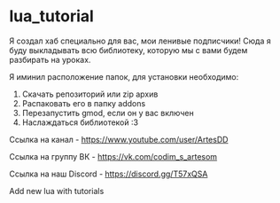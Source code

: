 # lua_tutorial
Я создал хаб специально для вас, мои ленивые подписчики!
Сюда я буду выкладывать всю библиотеку, которую мы с вами будем разбирать на уроках.

Я иминил расположение папок, для установки необходимо:

1) Скачать репозиторий или zip архив
2) Распаковать его в папку addons
3) Перезапустить gmod, если он у вас включен
4) Наслаждаться библиотекой :3

Ссылка на канал - https://www.youtube.com/user/ArtesDD

Ссылка на группу ВК - https://vk.com/codim_s_artesom

Ссылка на наш Discord - https://discord.gg/T57xQSA


Add new lua with tutorials

